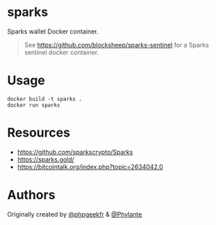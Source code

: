 # sparks
Sparks wallet Docker container.
> See https://github.com/blocksheep/sparks-sentinel for a Sparks sentinel docker container.

# Usage
```
docker build -t sparks .
docker run sparks
```

# Resources
* https://github.com/sparkscrypto/Sparks
* https://sparks.gold/
* https://bitcointalk.org/index.php?topic=2634042.0

# Authors
Originally created by [@phpgeekfr](https://github.com/phpgeekfr) & [@Phylante](https://github.com/Phylante)